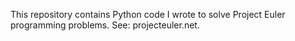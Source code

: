 This repository contains Python code I wrote to solve Project Euler programming problems. See: projecteuler.net.

